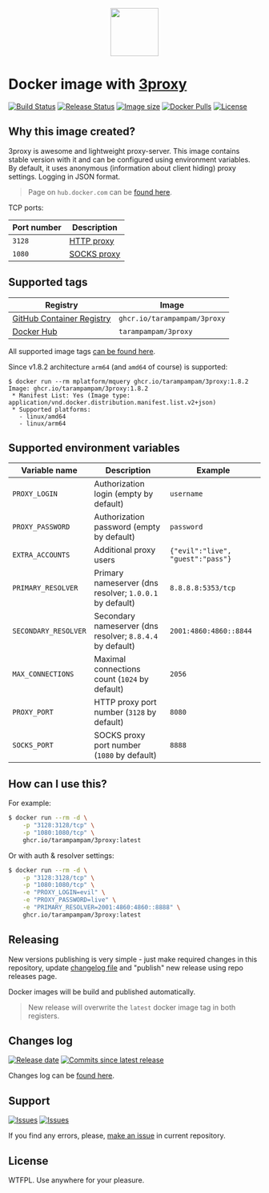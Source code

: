 <p align="center">
  <img src="https://hsto.org/webt/kp/e1/ud/kpe1udvcjss_-wtmrws-w9radke.png" width="96" alt="" />
</p>

# Docker image with [3proxy][link_3proxy]

[![Build Status][badge_build_status]][link_build_status]
[![Release Status][badge_release_status]][link_build_status]
[![Image size][badge_size_latest]][link_docker_hub]
[![Docker Pulls][badge_docker_pulls]][link_docker_hub]
[![License][badge_license]][link_license]

## Why this image created?

3proxy is awesome and lightweight proxy-server. This image contains stable version with it and can be configured using environment variables. By default, it uses anonymous (information about client hiding) proxy settings. Logging in JSON format.

> Page on `hub.docker.com` can be [found here][link_docker_hub].

TCP ports:

| Port number | Description                                             |
| ----------- | ------------------------------------------------------- |
| `3128`      | [HTTP proxy](https://3proxy.org/doc/man8/proxy.8.html)  |
| `1080`      | [SOCKS proxy](https://3proxy.org/doc/man8/socks.8.html) |

## Supported tags

| Registry                               | Image                        |
| -------------------------------------- | ---------------------------- |
| [GitHub Container Registry][link_ghcr] | `ghcr.io/tarampampam/3proxy` |
| [Docker Hub][link_docker_hub]          | `tarampampam/3proxy`         |

All supported image tags [can be found here][link_docker_tags].

Since v1.8.2 architecture `arm64` (and `amd64` of course) is supported:

```shell
$ docker run --rm mplatform/mquery ghcr.io/tarampampam/3proxy:1.8.2
Image: ghcr.io/tarampampam/3proxy:1.8.2
 * Manifest List: Yes (Image type: application/vnd.docker.distribution.manifest.list.v2+json)
 * Supported platforms:
   - linux/amd64
   - linux/arm64
```

## Supported environment variables

| Variable name        | Description                                               | Example                           |
| -------------------- | --------------------------------------------------------- | --------------------------------- |
| `PROXY_LOGIN`        | Authorization login (empty by default)                    | `username`                        |
| `PROXY_PASSWORD`     | Authorization password (empty by default)                 | `password`                        |
| `EXTRA_ACCOUNTS`     | Additional proxy users                                    | `{"evil":"live", "guest":"pass"}` |
| `PRIMARY_RESOLVER`   | Primary nameserver (dns resolver; `1.0.0.1` by default)   | `8.8.8.8:5353/tcp`                |
| `SECONDARY_RESOLVER` | Secondary nameserver (dns resolver; `8.8.4.4` by default) | `2001:4860:4860::8844`            |
| `MAX_CONNECTIONS`    | Maximal connections count (`1024` by default)             | `2056`                            |
| `PROXY_PORT`         | HTTP proxy port number (`3128` by default)                | `8080`                            |
| `SOCKS_PORT`         | SOCKS proxy port number (`1080` by default)               | `8888`                            |

## How can I use this?

For example:

```bash
$ docker run --rm -d \
    -p "3128:3128/tcp" \
    -p "1080:1080/tcp" \
    ghcr.io/tarampampam/3proxy:latest
```

Or with auth & resolver settings:

```bash
$ docker run --rm -d \
    -p "3128:3128/tcp" \
    -p "1080:1080/tcp" \
    -e "PROXY_LOGIN=evil" \
    -e "PROXY_PASSWORD=live" \
    -e "PRIMARY_RESOLVER=2001:4860:4860::8888" \
    ghcr.io/tarampampam/3proxy:latest
```

## Releasing

New versions publishing is very simple - just make required changes in this repository, update [changelog file](CHANGELOG.md) and "publish" new release using repo releases page.

Docker images will be build and published automatically.

> New release will overwrite the `latest` docker image tag in both registers.

## Changes log

[![Release date][badge_release_date]][link_releases]
[![Commits since latest release][badge_commits_since_release]][link_commits]

Changes log can be [found here][link_changes_log].

## Support

[![Issues][badge_issues]][link_issues]
[![Issues][badge_pulls]][link_pulls]

If you find any errors, please, [make an issue][link_create_issue] in current repository.

## License

WTFPL. Use anywhere for your pleasure.

[badge_build_status]: https://img.shields.io/github/actions/workflow/status/tarampampam/3proxy-docker/tests.yml?branch=master&logo=github&label=build
[badge_release_status]: https://img.shields.io/github/actions/workflow/status/tarampampam/3proxy-docker/release.yml?logo=github&label=release
[badge_release_date]: https://img.shields.io/github/release-date/tarampampam/3proxy-docker.svg?style=flat-square&maxAge=180
[badge_commits_since_release]: https://img.shields.io/github/commits-since/tarampampam/3proxy-docker/latest.svg?style=flat-square&maxAge=180
[badge_issues]: https://img.shields.io/github/issues/tarampampam/3proxy-docker.svg?style=flat-square&maxAge=180
[badge_pulls]: https://img.shields.io/github/issues-pr/tarampampam/3proxy-docker.svg?style=flat-square&maxAge=180
[badge_license]: https://img.shields.io/github/license/tarampampam/3proxy-docker.svg?longCache=true
[badge_size_latest]: https://img.shields.io/docker/image-size/tarampampam/3proxy/latest?maxAge=30
[badge_docker_pulls]: https://img.shields.io/docker/pulls/tarampampam/3proxy.svg
[link_releases]: https://github.com/tarampampam/3proxy-docker/releases
[link_commits]: https://github.com/tarampampam/3proxy-docker/commits
[link_changes_log]: https://github.com/tarampampam/3proxy-docker/blob/master/CHANGELOG.md
[link_issues]: https://github.com/tarampampam/3proxy-docker/issues
[link_pulls]: https://github.com/tarampampam/3proxy-docker/pulls
[link_build_status]: https://github.com/tarampampam/3proxy-docker/actions
[link_create_issue]: https://github.com/tarampampam/3proxy-docker/issues/new
[link_license]: https://github.com/tarampampam/3proxy-docker/blob/master/LICENSE
[link_docker_tags]: https://hub.docker.com/r/tarampampam/3proxy/tags
[link_docker_hub]: https://hub.docker.com/r/tarampampam/3proxy/
[link_ghcr]: https://github.com/tarampampam/3proxy-docker/pkgs/container/3proxy
[link_3proxy]: https://github.com/z3APA3A/3proxy
